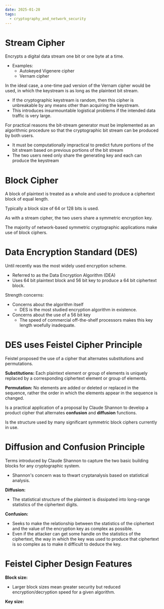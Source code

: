 ```yaml
---
date: 2025-01-28
tags:
  - cryptography_and_network_security
---
```

# Stream Cipher

Encrypts a digital data stream one bit or one byte at a time. 
- Examples:
	- Autokeyed Vigenere cipher
	- Vernam cipher

In the ideal case, a one-time pad version of the Vernam cipher would be used, in which the keystream is as long as the plaintext bit stream.
- If the cryptographic keystream is random, then this cipher is unbreakable by any means other than acquiring the keystream.
- This introduces insurmountable logistical problems if the intended data traffic is very large.

For practical reasons the bit-stream generator must be implemented as an algorithmic procedure so that the cryptographic bit stream can be produced by both users. 
- It must be computationally impractical to predict future portions of the bit stream based on previous portions of the bit stream
- The two users need only share the generating key and each can produce the keystream


# Block Cipher

A block of plaintext is treated as a whole and used to produce a ciphertext block of equal length. 

Typically a block size of 64 or 128 bits is used.

As with a stream cipher, the two users share a symmetric encryption key.

The majority of network-based symmetric cryptographic applications make use of block ciphers.

# Data Encryption Standard (DES)

Until recently was the most widely used encryption scheme.
- Referred to as the Data Encryption Algorithm (DEA)
- Uses 64 bit plaintext block and 56 bit key to produce a 64 bit ciphertext block.

Strength concerns:
- Concerns about the algorithm itself
	- DES is the most studied encryption algorithm in existence.
- Concerns about the use of a 56 bit key
	- The speed of commercial off-the-shelf processors makes this key length woefully inadequate.


# DES uses Feistel Cipher Principle

Feistel proposed the use of a cipher that alternates substitutions and permutations.

**Substitutions:** Each plaintext element or group of elements is uniquely replaced by a corresponding ciphertext element or group of elements. 

**Permutation:** No elements are added or deleted or replaced in the sequence, rather the order in which the elements appear in the sequence is changed.

Is a practical application of a proposal by Claude Shannon to develop a product cipher that alternates **confusion** and **diffusion** functions.

Is the structure used by many significant symmetric block ciphers currently in use.

# Diffusion and Confusion Principle

Terms introduced by Claude Shannon to capture the two basic building blocks for any cryptographic system.
- Shannon's concern was to thwart cryptanalysis based on statistical analysis. 

**Diffusion:** 
- The statistical structure of the plaintext is dissipated into long-range statistics of the ciphertext digits.

**Confusion:** 
- Seeks to make the relationship between the statistics of the ciphertext and the value of the encryption key as complex as possible. 
- Even if the attacker can get some handle on the statistics of the ciphertext, the way in which the key was used to produce that ciphertext is so complex as to make it difficult to deduce the key.

# Feistel Cipher Design Features

**Block size:**
- Larger block sizes mean greater security but reduced encryption/decryption speed for a given algorithm. 

**Key size:** 